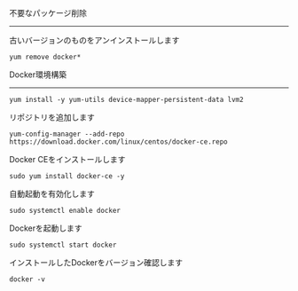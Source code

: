 不要なパッケージ削除
***

古いバージョンのものをアンインストールします
```
yum remove docker*
```
Docker環境構築
***
```
yum install -y yum-utils device-mapper-persistent-data lvm2
```

リポジトリを追加します
```
yum-config-manager --add-repo https://download.docker.com/linux/centos/docker-ce.repo
```

Docker CEをインストールします
```
sudo yum install docker-ce -y 
```

自動起動を有効化します
```
sudo systemctl enable docker
```

Dockerを起動します
```
sudo systemctl start docker
```

インストールしたDockerをバージョン確認します
```
docker -v
```